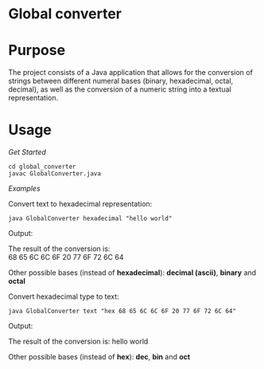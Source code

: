 # Global converter


# Purpose

The project consists of a Java application that allows for the conversion of strings between different numeral bases (binary, hexadecimal, octal, decimal), 
as well as the conversion of a numeric string into a textual representation.

# Usage

*Get Started*

```
cd global_converter
javac GlobalConverter.java
```

*Examples*

Convert text to hexadecimal representation:

```
java GlobalConverter hexadecimal "hello world"
```
Output:

The result of the conversion is: <br>
68 65 6C 6C 6F 20 77 6F 72 6C 64

Other possible bases (instead of **hexadecimal**): **decimal (ascii)**, **binary** and **octal**

Convert hexadecimal type to text:

```
java GlobalConverter text "hex 68 65 6C 6C 6F 20 77 6F 72 6C 64"

```
Output:

The result of the conversion is:
hello world

Other possible bases (instead of **hex**): **dec**, **bin** and **oct**










